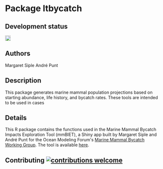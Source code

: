 # Package ltbycatch

## Development status
<a href="https://badge.fury.io/gh/mcsiple%2Fltbycatch"><img src="https://badge.fury.io/gh/mcsiple%2Fltbycatch.svg" alt="GitHub version" height="18"></a>

## Authors
Margaret Siple
André Punt

## Description
This package generates marine mammal population projections based on starting abundance, life history, and bycatch rates. These tools are intended to be used in cases 

## Details
This R package contains the functions used in the Marine Mammal Bycatch Impacts Exploration Tool (mmBIET), a Shiny app built by Margaret Siple and André Punt for the Ocean Modeling Forum's [Marine Mammal Bycatch Working Group](https://oceanmodelingforum.org/working-groups/marine-mammal-bycatch-working-group/). The tool is available [here](https://msiple.shinyapps.io/mammaltool/).


## Contributing [![contributions welcome](https://img.shields.io/badge/contributions-welcome-brightgreen.svg?style=flat)](https://github.com/dwyl/esta/issues)
